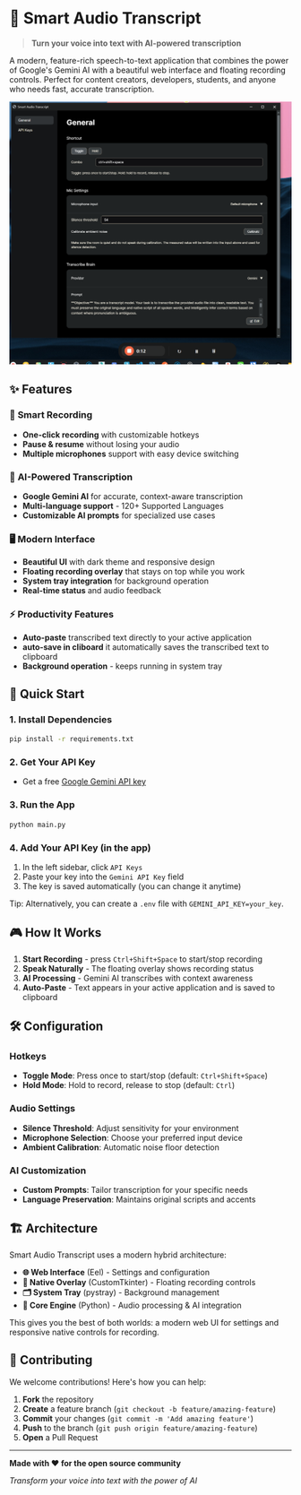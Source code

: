# 🎤 Smart Audio Transcript

> **Turn your voice into text with AI-powered transcription**

A modern, feature-rich speech-to-text application that combines the power of Google's Gemini AI with a beautiful web interface and floating recording controls. Perfect for content creators, developers, students, and anyone who needs fast, accurate transcription.

![Screenshot of Smart Audio Transcript](images/SCREENSHOT_PLACEHOLDER.png)

## ✨ Features

### 🎯 **Smart Recording**
- **One-click recording** with customizable hotkeys
- **Pause & resume** without losing your audio
- **Multiple microphones** support with easy device switching

### 🤖 **AI-Powered Transcription**
- **Google Gemini AI** for accurate, context-aware transcription
- **Multi-language support** - 120+ Supported Languages
- **Customizable AI prompts** for specialized use cases

### 🖥️ **Modern Interface**
- **Beautiful UI** with dark theme and responsive design
- **Floating recording overlay** that stays on top while you work
- **System tray integration** for background operation
- **Real-time status** and audio feedback

### ⚡ **Productivity Features**
- **Auto-paste** transcribed text directly to your active application
- **auto-save in cliboard** it automatically saves the transcribed text to clipboard
- **Background operation** - keeps running in system tray

## 🚀 Quick Start

### 1. Install Dependencies
```bash
pip install -r requirements.txt
```

### 2. Get Your API Key
- Get a free [Google Gemini API key](https://makersuite.google.com/app/apikey)

### 3. Run the App
```bash
python main.py
```

### 4. Add Your API Key (in the app)
1) In the left sidebar, click `API Keys`  
2) Paste your key into the `Gemini API Key` field  
3) The key is saved automatically (you can change it anytime)

Tip: Alternatively, you can create a `.env` file with `GEMINI_API_KEY=your_key`.


## 🎮 How It Works

1. **Start Recording** - press `Ctrl+Shift+Space` to start/stop recording
2. **Speak Naturally** - The floating overlay shows recording status
3. **AI Processing** - Gemini AI transcribes with context awareness
4. **Auto-Paste** - Text appears in your active application and is saved to clipboard

## 🛠️ Configuration

### Hotkeys
- **Toggle Mode**: Press once to start/stop (default: `Ctrl+Shift+Space`)
- **Hold Mode**: Hold to record, release to stop (default: `Ctrl`)

### Audio Settings
- **Silence Threshold**: Adjust sensitivity for your environment
- **Microphone Selection**: Choose your preferred input device
- **Ambient Calibration**: Automatic noise floor detection

### AI Customization
- **Custom Prompts**: Tailor transcription for your specific needs
- **Language Preservation**: Maintains original scripts and accents



## 🏗️ Architecture

Smart Audio Transcript uses a modern hybrid architecture:

- **🌐 Web Interface** (Eel) - Settings and configuration
- **🎯 Native Overlay** (CustomTkinter) - Floating recording controls  
- **🗂️ System Tray** (pystray) - Background management
- **🎤 Core Engine** (Python) - Audio processing & AI integration

This gives you the best of both worlds: a modern web UI for settings and responsive native controls for recording.



## 🤝 Contributing

We welcome contributions! Here's how you can help:

1. **Fork** the repository
2. **Create** a feature branch (`git checkout -b feature/amazing-feature`)
3. **Commit** your changes (`git commit -m 'Add amazing feature'`)
4. **Push** to the branch (`git push origin feature/amazing-feature`)
5. **Open** a Pull Request

---

**Made with ❤️ for the open source community**

*Transform your voice into text with the power of AI*
